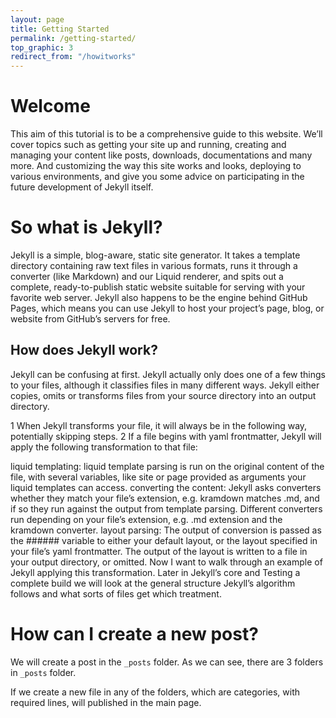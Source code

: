 ```yaml
---
layout: page
title: Getting Started
permalink: /getting-started/
top_graphic: 3
redirect_from: "/howitworks"
---
```

# Welcome
This aim of this tutorial is to be a comprehensive guide to this website. We’ll cover topics such as getting your site up and running, creating and managing your content like posts, downloads, documentations and many more. And customizing the way this site works and looks, deploying to various environments, and give you some advice on participating in the future development of Jekyll itself.

# So what is Jekyll?

Jekyll is a simple, blog-aware, static site generator. It takes a template directory containing raw text files in various formats, runs it through a converter (like Markdown) and our Liquid renderer, and spits out a complete, ready-to-publish static website suitable for serving with your favorite web server. Jekyll also happens to be the engine behind GitHub Pages, which means you can use Jekyll to host your project’s page, blog, or website from GitHub’s servers for free.

## How does Jekyll work?
Jekyll can be confusing at first. Jekyll actually only does one of a few things to your files, although it classifies files in many different ways.
Jekyll either copies, omits or transforms files from your source directory into an output directory.

1 When Jekyll transforms your file, it will always be in the following way, potentially skipping steps.
2 If a file begins with yaml frontmatter, Jekyll will apply the following transformation to that file:

liquid templating: liquid template parsing is run on the original content of the file, with several variables, like site or page provided as arguments your liquid templates can access.
converting the content: Jekyll asks converters whether they match your file’s extension, e.g. kramdown matches .md, and if so they run against the output from template parsing. Different converters run depending on your file’s extension, e.g. .md extension and the kramdown converter.
layout parsing: The output of conversion is passed as the ######  variable to either your default layout, or the layout specified in your file’s yaml frontmatter.
The output of the layout is written to a file in your output directory, or omitted.
Now I want to walk through an example of Jekyll applying this transformation. Later in Jekyll’s core and Testing a complete build we will look at the general structure Jekyll’s algorithm follows and what sorts of files get which treatment.

# How can I create a new post? 

We will create a post in the `_posts` folder. As we can see, there are 3 folders in `_posts` folder. 

If we create a new file in any of the folders, which are categories, with required lines, will published in the main page. 
